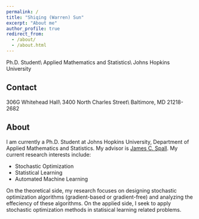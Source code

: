 ```yaml
---
permalink: /
title: "Shiqing (Warren) Sun"
excerpt: "About me"
author_profile: true
redirect_from: 
  - /about/
  - /about.html
---
```


Ph.D. Student\\
Applied Mathematics and Statistics\\
Johns Hopkins University

Contact
---
306G Whitehead Hall\\
3400 North Charles Street\\
Baltimore, MD 21218-2682




About
---
I am currently a Ph.D. Student at Johns Hopkins University, Department of Applied Mathematics and Statistics. My advisor is [James C. Spall](http://www.ams.jhu.edu/~spall/Personal/). My current research interests include:
 - Stochastic Optimization
 - Statistical Learning
 - Automated Machine Learning
 
On the theoretical side, my research focuses on designing stochastic optimization algorithms (gradient-based or gradient-free) and analyzing the effeciency of these algorithms. On the applied side, I seek to apply stochastic optimization methods in statisical learning related problems. 



